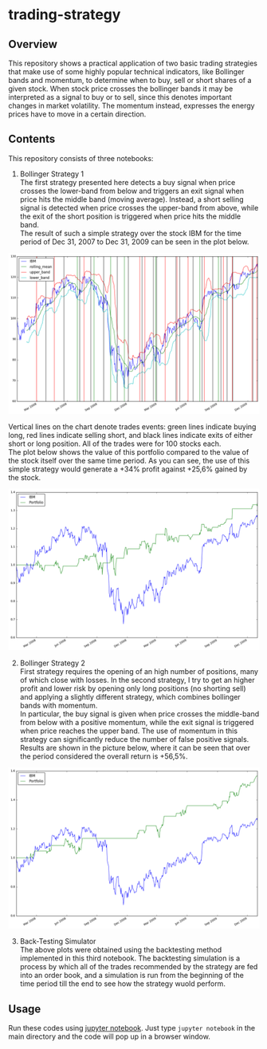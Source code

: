 # trading-strategy

## Overview 

This repository shows a practical application of two basic trading strategies that make use of some highly popular technical indicators, like Bollinger bands and momentum, to determine when to buy, sell or short shares of a given stock.
When stock price crosses the bollinger bands it may be interpreted as a signal to buy or to sell, since this denotes important changes in market volatility. The momentum instead, expresses the energy prices have to move in a certain direction. 

## Contents

This repository consists of three notebooks:

1. Bollinger Strategy 1    
The first strategy presented here detects a buy signal when price crosses the lower-band from below and triggers an exit signal when price hits the middle band (moving average). Instead, a short selling signal is detected when price crosses the upper-band from above, while the exit of the short position is triggered when price hits the middle band.  
The result of such a simple strategy over the stock IBM for the time period of Dec 31, 2007 to Dec 31, 2009 can be seen in the plot below. 

![Bollinger Strategy 1 graph](https://github.com/Carmine977/trading-strategy/blob/master/data/images/IBM_Strategy_1.png)

Vertical lines on the chart denote trades events: green lines indicate buying long, red lines indicate selling short, and black lines indicate exits of either short or long position. All of the trades were for 100 stocks each.  
The plot below shows the value of this portfolio compared to the value of the stock itself over the same time period. As you can see, the use of this simple strategy would generate a +34% profit against +25,6% gained by the stock.

![Bollinger Strategy 1 value](https://github.com/Carmine977/trading-strategy/blob/master/data/images/IBM_Strategy_1_BackTesting.png)

2. Bollinger Strategy 2  
First strategy requires the opening of an high number of positions, many of which close with losses. In the second strategy, I try to get an higher profit and lower risk by opening only long positions (no shorting sell) and applying a slightly different strategy, which combines bollinger bands with momentum.   
In particular, the buy signal is given when price crosses the middle-band from below with a positive momentum, while the exit signal is triggered when price reaches the upper band. The use of momentum in this strategy can significantly reduce the number of false positive signals.   
Results are shown in the picture below, where it can be seen that over the period considered the overall return is +56,5%.

![Bollinger Strategy 2 value](https://github.com/Carmine977/trading-strategy/blob/master/data/images/IBM_Strategy_2_BackTesting.png)

3. Back-Testing Simulator    
The above plots were obtained using the backtesting method implemented in this third notebook. The backtesting simulation is a process by which all of the trades recommended by the strategy are fed into an order book, and a simulation is run from the beginning of the time period till the end to see how the strategy wuold perform.


## Usage

Run these codes using [jupyter notebook](http://jupyter.readthedocs.io/en/latest/install.html). Just type `jupyter notebook` in the main directory and the code will pop up in a browser window. 





